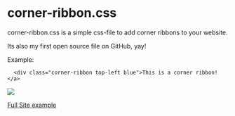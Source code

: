# corner-ribbon.css

corner-ribbon.css is a simple css-file to add corner ribbons to your website.

Its also my first open source file on GitHub, yay!

Example:
```
  <div class="corner-ribbon top-left blue">This is a corner ribbon!</a>
```

<img src="http://image.prntscr.com/image/94812fdf43224b9f8c424588ed0d5804.png">

<a href="https://wolfbyte.eu/projects/corner-ribbon/">Full Site example</a>

